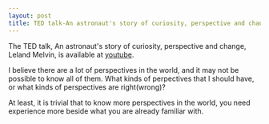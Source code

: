 ```yaml
---
layout: post
title: TED talk-An astronaut's story of curiosity, perspective and change | Leland Melvin
---
```


The TED talk, An astronaut's story of curiosity, perspective and change, Leland Melvin, is available at [youtube](https://www.youtube.com/watch?v=McxUiTl61nY).  

I believe there are a lot of perspectives in the world, and it may not be possible to know all of them. What kinds of perpectives that I should have, or what kinds of perspectives are right(wrong)?  

At least, it is trivial that to know more perspectives in the world, you need experience more beside what you are already familiar with. 

